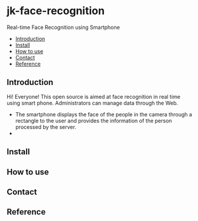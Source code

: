 # jk-face-recognition
Real-time Face Recognition using Smartphone

* [Introduction](#introduction)
* [Install](#install)
* [How to use](#how-to-use)
* [Contact](#contact)
* [Reference](#reference)

## Introduction
Hi! Everyone!
This open source is aimed at face recognition in real time using smart phone. Administrators can manage data through the Web.

* The smartphone displays the face of the people in the camera through a rectangle to the user and provides the information of the person processed by the server.
* 

## Install
## How to use
## Contact
## Reference


